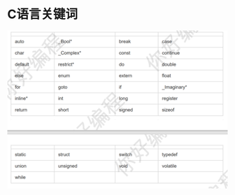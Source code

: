 #                              C语言关键词

![image-20220909100743464](assets/image-20220909100743464.png)